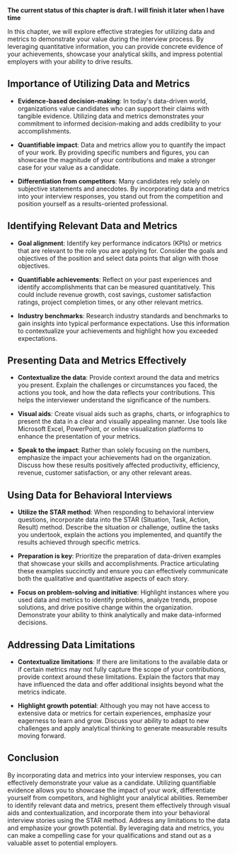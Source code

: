 **The current status of this chapter is draft. I will finish it later when I have time**

In this chapter, we will explore effective strategies for utilizing data and metrics to demonstrate your value during the interview process. By leveraging quantitative information, you can provide concrete evidence of your achievements, showcase your analytical skills, and impress potential employers with your ability to drive results.

Importance of Utilizing Data and Metrics
----------------------------------------

* **Evidence-based decision-making**: In today's data-driven world, organizations value candidates who can support their claims with tangible evidence. Utilizing data and metrics demonstrates your commitment to informed decision-making and adds credibility to your accomplishments.

* **Quantifiable impact**: Data and metrics allow you to quantify the impact of your work. By providing specific numbers and figures, you can showcase the magnitude of your contributions and make a stronger case for your value as a candidate.

* **Differentiation from competitors**: Many candidates rely solely on subjective statements and anecdotes. By incorporating data and metrics into your interview responses, you stand out from the competition and position yourself as a results-oriented professional.

Identifying Relevant Data and Metrics
-------------------------------------

* **Goal alignment**: Identify key performance indicators (KPIs) or metrics that are relevant to the role you are applying for. Consider the goals and objectives of the position and select data points that align with those objectives.

* **Quantifiable achievements**: Reflect on your past experiences and identify accomplishments that can be measured quantitatively. This could include revenue growth, cost savings, customer satisfaction ratings, project completion times, or any other relevant metrics.

* **Industry benchmarks**: Research industry standards and benchmarks to gain insights into typical performance expectations. Use this information to contextualize your achievements and highlight how you exceeded expectations.

Presenting Data and Metrics Effectively
---------------------------------------

* **Contextualize the data**: Provide context around the data and metrics you present. Explain the challenges or circumstances you faced, the actions you took, and how the data reflects your contributions. This helps the interviewer understand the significance of the numbers.

* **Visual aids**: Create visual aids such as graphs, charts, or infographics to present the data in a clear and visually appealing manner. Use tools like Microsoft Excel, PowerPoint, or online visualization platforms to enhance the presentation of your metrics.

* **Speak to the impact**: Rather than solely focusing on the numbers, emphasize the impact your achievements had on the organization. Discuss how these results positively affected productivity, efficiency, revenue, customer satisfaction, or any other relevant areas.

Using Data for Behavioral Interviews
------------------------------------

* **Utilize the STAR method**: When responding to behavioral interview questions, incorporate data into the STAR (Situation, Task, Action, Result) method. Describe the situation or challenge, outline the tasks you undertook, explain the actions you implemented, and quantify the results achieved through specific metrics.

* **Preparation is key**: Prioritize the preparation of data-driven examples that showcase your skills and accomplishments. Practice articulating these examples succinctly and ensure you can effectively communicate both the qualitative and quantitative aspects of each story.

* **Focus on problem-solving and initiative**: Highlight instances where you used data and metrics to identify problems, analyze trends, propose solutions, and drive positive change within the organization. Demonstrate your ability to think analytically and make data-informed decisions.

Addressing Data Limitations
---------------------------

* **Contextualize limitations**: If there are limitations to the available data or if certain metrics may not fully capture the scope of your contributions, provide context around these limitations. Explain the factors that may have influenced the data and offer additional insights beyond what the metrics indicate.

* **Highlight growth potential**: Although you may not have access to extensive data or metrics for certain experiences, emphasize your eagerness to learn and grow. Discuss your ability to adapt to new challenges and apply analytical thinking to generate measurable results moving forward.

Conclusion
----------

By incorporating data and metrics into your interview responses, you can effectively demonstrate your value as a candidate. Utilizing quantifiable evidence allows you to showcase the impact of your work, differentiate yourself from competitors, and highlight your analytical abilities. Remember to identify relevant data and metrics, present them effectively through visual aids and contextualization, and incorporate them into your behavioral interview stories using the STAR method. Address any limitations to the data and emphasize your growth potential. By leveraging data and metrics, you can make a compelling case for your qualifications and stand out as a valuable asset to potential employers.
